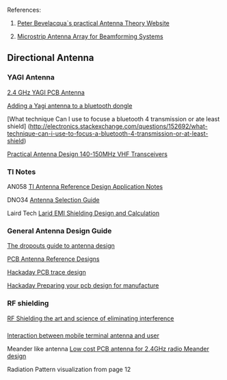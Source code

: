 References:

1. [Peter Bevelacqua`s practical Antenna Theory Website](http://www.antenna-theory.com/)

2. [Microstrip Antenna Array for Beamforming Systems](http://pe.org.pl/articles/2012/11a/39.pdf)

## Directional Antenna

### YAGI Antenna

[2.4 GHz YAGI PCB Antenna](http://www.ti.com/lit/an/swra350/swra350.pdf)

[Adding a Yagi antenna to a bluetooth dongle](http://electronics.stackexchange.com/questions/53674/adding-a-yagi-antenna-to-a-bluetooth-dongle)

[What technique Can I use to focuse a bluetooth 4 transmission or ate least shield]
(http://electronics.stackexchange.com/questions/152692/what-technique-can-i-use-to-focus-a-bluetooth-4-transmission-or-at-least-shield)

[Practical Antenna Design 140-150MHz VHF Transceivers](http://www.miklor.com/COM/pdf/PracAntDesignVHF.pdf)

### TI Notes

AN058
[TI Antenna Reference Design Application Notes](http://www.ti.com/lit/an/swra161b/swra161b.pdf)

DNO34
[Antenna Selection Guide](http://www.ti.com/lit/an/swra351a/swra351a.pdf)

Laird Tech
[Larid EMI Shielding Design and Calculation](https://www.digikey.com/Web%20Export/Supplier%20Content/Laird_776/PDF/Laird_EMI_Shielding_Design_Calculation.pdf?redirected=1)

### General Antenna Design Guide
[The dropouts guide to antenna design](http://colinkarpfinger.com/blog/2010/the-dropouts-guide-to-antenna-design/)

[PCB Antenna Reference Designs](http://hackaday.com/2014/02/28/pcb-antenna-reference-designs/)

[Hackaday PCB trace design](http://hackaday.com/2010/08/05/pcb-trace-antenna/)

[Hackaday Preparing your pcb design for manufacture](http://hackaday.com/2010/06/15/preparing-your-pcb-design-for-manufacture/)

### RF shielding

[RF Shielding the art and science of eliminating interference](http://www.digikey.com/en/articles/techzone/2013/jan/rf-shielding-the-art-and-science-of-eliminating-interference)

### 

[Interaction between mobile terminal antenna and user](http://lib.tkk.fi/Dipl/2007/urn009933.pdf)

Meander like antenna
[Low cost PCB antenna for 2.4GHz radio Meander design](http://www.st.com/web/en/resource/technical/document/application_note/DM00024648.pdf)

Radiation Pattern visualization from page 12
